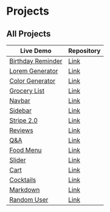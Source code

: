 # Projects

## All Projects

<table>
    <thead>
        <tr>
            <th >Live Demo</th>
            <th >Repository </th>
        </tr>
    </thead>
    <tbody>
        <tr>
            <td>
                <a 
                href="https://birthday-reminder-47d2c8.netlify.app/"
                target="_blank"
                >
                Birthday Reminder
                </a>
            </td>
            <td>
                <a 
                href="https://github.com/VentsiGeorgiev/react-tutorial-and-projects/tree/main/projects/bday-reminder"
                target="_blank"
                >
                Link
                </a>
            </td>
        </tr>
        <tr>
            <td>
                <a 
                href="https://lorem-generator-00f98f.netlify.app/"
                target="_blank"
                >
                Lorem Generator
                </a>
            </td>
            <td>
                <a 
                href="https://github.com/VentsiGeorgiev/react-tutorial-and-projects/tree/main/projects/lorem-generator"
                target="_blank"
                >
                Link
                </a>
            </td>
        </tr>
        <tr>
            <td>
                <a 
                href="https://color-generator-850bfe.netlify.app/"
                target="_blank"
                >
                Color Generator
                </a>
            </td>
            <td>
                <a 
                href="https://github.com/VentsiGeorgiev/react-tutorial-and-projects/tree/main/projects/color-generator"
                target="_blank"
                >
                Link
                </a>
            </td>
        </tr>
        <tr>
            <td>
                <a 
                href="https://grocery-list-0aa1b1.netlify.app/"
                target="_blank"
                >
                Grocery List
                </a>
            </td>
            <td>
                <a 
                href="https://github.com/VentsiGeorgiev/react-tutorial-and-projects/tree/main/projects/grocery-list"
                target="_blank"
                >
                Link
                </a>
            </td>
        </tr>
        <tr>
            <td>
                <a 
                href="https://navbar-ae81ef.netlify.app/"
                target="_blank"
                >
                Navbar
                </a>
            </td>
            <td>
                <a 
                href="https://github.com/VentsiGeorgiev/react-tutorial-and-projects/tree/main/projects/navbar"
                target="_blank"
                >
                Link
                </a>
            </td>
        </tr>
        <tr>
            <td>
                <a 
                href="https://sidebar-aeea7d.netlify.app/"
                target="_blank"
                >
                Sidebar
                </a>
            </td>
            <td>
                <a 
                href="https://github.com/VentsiGeorgiev/react-tutorial-and-projects/tree/main/projects/sidebar"
                target="_blank"
                >
                Link
                </a>
            </td>
        </tr>
        <tr>
            <td>
                <a 
                href="https://stripe-2-d115cc.netlify.app/"
                target="_blank"
                >
                Stripe 2.0
                </a>
            </td>
            <td>
                <a 
                href="https://github.com/VentsiGeorgiev/react-tutorial-and-projects/tree/main/projects/stripe-clone"
                target="_blank"
                >
                Link
                </a>
            </td>
        </tr>
        <tr>
            <td>
                <a 
                href="https://reviews-1ea56f.netlify.app/"
                target="_blank"
                >
                Reviews
                </a>
            </td>
            <td>
                <a 
                href="https://github.com/VentsiGeorgiev/react-tutorial-and-projects/tree/main/projects/reviews"
                target="_blank"
                >
                Link
                </a>
            </td>
        </tr>
        <tr>
            <td>
                <a 
                href="https://qa-a93225.netlify.app/"
                target="_blank"
                >
                Q&A
                </a>
            </td>
            <td>
                <a 
                href="https://github.com/VentsiGeorgiev/react-tutorial-and-projects/tree/main/projects/accordion"
                target="_blank"
                >
                Link
                </a>
            </td>
        </tr>
        <tr>
            <td>
                <a 
                href="https://food-menu-e78227.netlify.app/"
                target="_blank"
                >
                Food Menu
                </a>
            </td>
            <td>
                <a 
                href="https://github.com/VentsiGeorgiev/react-tutorial-and-projects/tree/main/projects/food-menu"
                target="_blank"
                >
                Link
                </a>
            </td>
        </tr>
        <tr>
            <td>
                <a 
                href="https://slider-0d1824.netlify.app/"
                target="_blank"
                >
                Slider
                </a>
            </td>
            <td>
                <a 
                href="https://github.com/VentsiGeorgiev/react-tutorial-and-projects/tree/main/projects/slider"
                target="_blank"
                >
                Link
                </a>
            </td>
        </tr>
        <tr>
            <td>
                <a 
                href="https://car-d2843f.netlify.app/"
                target="_blank"
                >
                Cart
                </a>
            </td>
            <td>
                <a 
                href="https://github.com/VentsiGeorgiev/react-tutorial-and-projects/tree/main/projects/cart"
                target="_blank"
                >
                Link
                </a>
            </td>
        </tr>
        <tr>
            <td>
                <a 
                href="https://cocktails-ca2c4d.netlify.app/"
                target="_blank"
                >
                Cocktails
                </a>
            </td>
            <td>
                <a 
                href="https://github.com/VentsiGeorgiev/react-tutorial-and-projects/tree/main/projects/cocktails"
                target="_blank"
                >
                Link
                </a>
            </td>
        </tr>
        <tr>
            <td>
                <a 
                href="https://markdown-f6a1ca.netlify.app/"
                target="_blank"
                >
                Markdown
                </a>
            </td>
            <td>
                <a 
                href="https://github.com/VentsiGeorgiev/react-tutorial-and-projects/tree/main/projects/markdown"
                target="_blank"
                >
                Link
                </a>
            </td>
            <tr>
            <td>
                <a 
                href="https://random-user-60ca3c.netlify.app/"
                target="_blank"
                >
                Random User
                </a>
            </td>
            <td>
                <a 
                href="https://github.com/VentsiGeorgiev/react-tutorial-and-projects/tree/main/projects/random-user"
                target="_blank"
                >
                Link
                </a>
            </td>
            </tr>
        </tr>
    </tbody>
</table>
